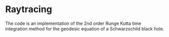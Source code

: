 # Raytracing
The code is an implementation of the 2nd order 
Runge Kutta time integration method for the
geodesic equation of a Schwarzschild black hole.
